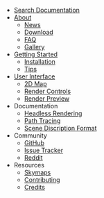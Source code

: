 * [Search Documentation](search.html)
* [About](index.html)
    * [News](news.html)
    * <a href="download.html" class="download">Download</a>
    * [FAQ](faq.html)
    * [Gallery](gallery.html)
* [Getting Started](getting_started.html)
    * [Installation](install.html)
    * [Tips](tips.html)
* [User Interface](user_interface.html)
    * [2D Map](2d_map.html)
    * [Render Controls](render_controls.html)
    * [Render Preview](render_preview.html)
* Documentation
    * [Headless Rendering](headless.html)
    * [Path Tracing](path_tracing.html)
    * [Scene Discription Format](scene_format.html)
* Community
    * [GitHub](https://github.com/llbit/chunky)
    * [Issue Tracker](https://github.com/llbit/chunky/issues)
    * [Reddit](http://www.reddit.com/r/chunky)
* Resources
    * [Skymaps](skymaps.html)
    * [Contributing](contributing.html)
    * [Credits](credits.html)
